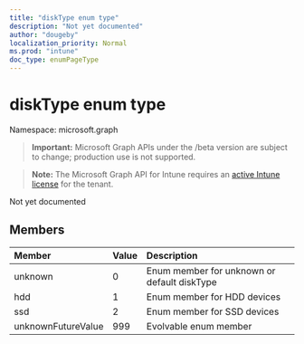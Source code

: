 ```yaml
---
title: "diskType enum type"
description: "Not yet documented"
author: "dougeby"
localization_priority: Normal
ms.prod: "intune"
doc_type: enumPageType
---
```


# diskType enum type

Namespace: microsoft.graph

> **Important:** Microsoft Graph APIs under the /beta version are subject to change; production use is not supported.

> **Note:** The Microsoft Graph API for Intune requires an [active Intune license](https://go.microsoft.com/fwlink/?linkid=839381) for the tenant.

Not yet documented

## Members
|Member|Value|Description|
|:---|:---|:---|
|unknown|0|Enum member for unknown or default diskType|
|hdd|1|Enum member for HDD devices|
|ssd|2|Enum member for SSD devices|
|unknownFutureValue|999|Evolvable enum member|




